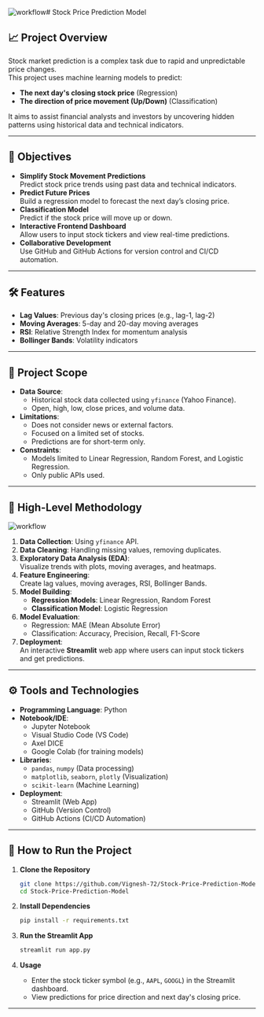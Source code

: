 ![workflow](https://github.com/user-attachments/assets/aa50a3d1-3fe6-4d5e-ab44-c92b8c35e529)# Stock Price Prediction Model

## 📈 Project Overview
Stock market prediction is a complex task due to rapid and unpredictable price changes.  
This project uses machine learning models to predict:
- **The next day's closing stock price** (Regression)
- **The direction of price movement (Up/Down)** (Classification)  

It aims to assist financial analysts and investors by uncovering hidden patterns using historical data and technical indicators.

---

## 🎯 Objectives
- **Simplify Stock Movement Predictions**  
Predict stock price trends using past data and technical indicators.
- **Predict Future Prices**  
Build a regression model to forecast the next day’s closing price.
- **Classification Model**  
Predict if the stock price will move up or down.
- **Interactive Frontend Dashboard**  
Allow users to input stock tickers and view real-time predictions.
- **Collaborative Development**  
Use GitHub and GitHub Actions for version control and CI/CD automation.

---

## 🛠 Features
- **Lag Values**: Previous day's closing prices (e.g., lag-1, lag-2)
- **Moving Averages**: 5-day and 20-day moving averages
- **RSI**: Relative Strength Index for momentum analysis
- **Bollinger Bands**: Volatility indicators

---

## 📌 Project Scope
- **Data Source**:  
  - Historical stock data collected using `yfinance` (Yahoo Finance).
  - Open, high, low, close prices, and volume data.
- **Limitations**:
  - Does not consider news or external factors.
  - Focused on a limited set of stocks.
  - Predictions are for short-term only.
- **Constraints**:
  - Models limited to Linear Regression, Random Forest, and Logistic Regression.
  - Only public APIs used.

---

## 🧩 High-Level Methodology

![workflow](https://github.com/user-attachments/assets/6fe79d49-3618-4739-ae13-670299685d6f)

1. **Data Collection**: Using `yfinance` API.
2. **Data Cleaning**: Handling missing values, removing duplicates.
3. **Exploratory Data Analysis (EDA)**:  
   Visualize trends with plots, moving averages, and heatmaps.
4. **Feature Engineering**:  
   Create lag values, moving averages, RSI, Bollinger Bands.
5. **Model Building**:  
   - **Regression Models**: Linear Regression, Random Forest
   - **Classification Model**: Logistic Regression
6. **Model Evaluation**:
   - Regression: MAE (Mean Absolute Error)
   - Classification: Accuracy, Precision, Recall, F1-Score
7. **Deployment**:  
   An interactive **Streamlit** web app where users can input stock tickers and get predictions.

---

## ⚙️ Tools and Technologies
- **Programming Language**: Python
- **Notebook/IDE**:
  - Jupyter Notebook
  - Visual Studio Code (VS Code)
  - Axel DICE
  - Google Colab (for training models)
- **Libraries**:
  - `pandas`, `numpy` (Data processing)
  - `matplotlib`, `seaborn`, `plotly` (Visualization)
  - `scikit-learn` (Machine Learning)
- **Deployment**:
  - Streamlit (Web App)
  - GitHub (Version Control)
  - GitHub Actions (CI/CD Automation)

---

## 🚀 How to Run the Project

1. **Clone the Repository**
   ```bash
   git clone https://github.com/Vignesh-72/Stock-Price-Prediction-Model.git
   cd Stock-Price-Prediction-Model
   ```

2. **Install Dependencies**
   ```bash
   pip install -r requirements.txt
   ```

3. **Run the Streamlit App**
   ```bash
   streamlit run app.py
   ```

4. **Usage**
   - Enter the stock ticker symbol (e.g., `AAPL`, `GOOGL`) in the Streamlit dashboard.
   - View predictions for price direction and next day's closing price.

---
